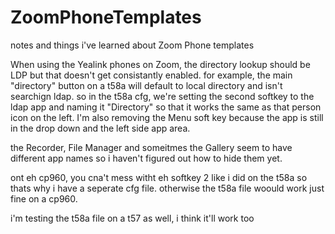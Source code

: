 # ZoomPhoneTemplates

notes and things i've learned about Zoom Phone templates

When using the Yealink phones on Zoom, the directory lookup should be LDP but that doesn't get consistantly enabled. for example, the main "directory" button on a t58a will default to local directory and isn't searchign ldap. so in the t58a cfg, we're setting the second softkey to the ldap app and naming it "Directory" so that it works the same as that person icon on the left. I'm also removing the Menu soft key because the app is still in the drop down and the left side app area.

the Recorder, File Manager and someitmes the Gallery seem to have different app names so i haven't figured out how to hide them yet.

ont eh cp960, you cna't mess witht eh softkey 2 like i did on the t58a so thats why i have a seperate cfg file. otherwise the t58a file woould work just fine on a cp960.

i'm testing the t58a file on a t57 as well, i think it'll work too
